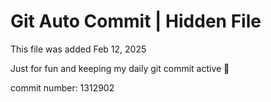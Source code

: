 # Git Auto Commit | Hidden File

This file was added Feb 12, 2025

Just for fun and keeping my daily git commit active 🤪

commit number: 1312902
